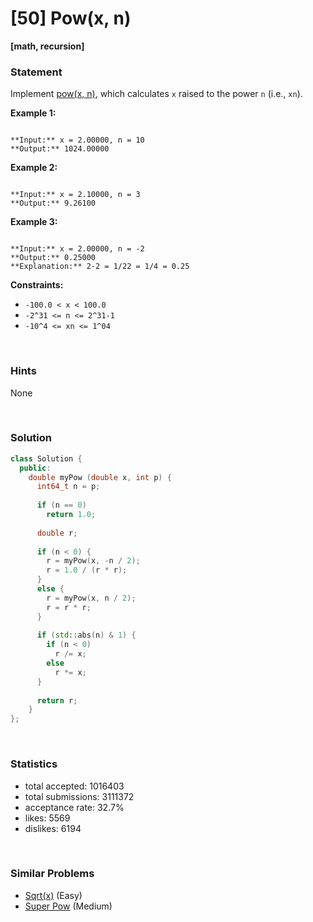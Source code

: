 # [50] Pow(x, n)

**[math, recursion]**

### Statement

Implement [pow(x, n)](http://www.cplusplus.com/reference/valarray/pow/), which calculates `x` raised to the power `n` (i.e., `xn`).


**Example 1:**

```

**Input:** x = 2.00000, n = 10
**Output:** 1024.00000

```

**Example 2:**

```

**Input:** x = 2.10000, n = 3
**Output:** 9.26100

```

**Example 3:**

```

**Input:** x = 2.00000, n = -2
**Output:** 0.25000
**Explanation:** 2-2 = 1/22 = 1/4 = 0.25

```

**Constraints:**
* `-100.0 < x < 100.0`
* `-2^31 <= n <= 2^31-1`
* `-10^4 <= xn <= 1^04`


<br>

### Hints

None

<br>

### Solution

```cpp
class Solution {
  public:
    double myPow (double x, int p) {
      int64_t n = p;
      
      if (n == 0)
        return 1.0;
      
      double r;
      
      if (n < 0) {
        r = myPow(x, -n / 2);
        r = 1.0 / (r * r);
      }
      else {
        r = myPow(x, n / 2);
        r = r * r;
      }
      
      if (std::abs(n) & 1) {
        if (n < 0)
          r /= x;
        else
          r *= x;
      }
      
      return r;
    }
};
```

<br>

### Statistics

- total accepted: 1016403
- total submissions: 3111372
- acceptance rate: 32.7%
- likes: 5569
- dislikes: 6194

<br>

### Similar Problems

- [Sqrt(x)](https://leetcode.com/problems/sqrtx) (Easy)
- [Super Pow](https://leetcode.com/problems/super-pow) (Medium)
